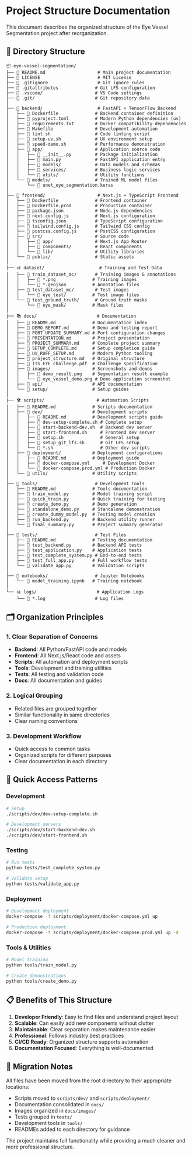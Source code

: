 # Project Structure Documentation

This document describes the organized structure of the Eye Vessel Segmentation project after reorganization.

## 📁 Directory Structure

```
📦 eye-vessel-segmentation/
├── 📄 README.md                    # Main project documentation
├── 📄 LICENSE                      # MIT License
├── 📄 .gitignore                   # Git ignore rules
├── 📄 .gitattributes              # Git LFS configuration
├── 📁 .vscode/                    # VS Code settings
├── 📁 .git/                       # Git repository data
│
├── 🐳 backend/                     # FastAPI + TensorFlow Backend
│   ├── 📄 Dockerfile              # Backend container definition
│   ├── 📄 pyproject.toml          # Modern Python dependencies (uv)
│   ├── 📄 requirements.txt        # Docker compatibility dependencies
│   ├── 📄 Makefile                # Development automation
│   ├── 📄 lint.sh                 # Code linting script
│   ├── 📄 setup-uv.sh             # UV environment setup
│   ├── 📄 speed-demo.sh           # Performance demonstration
│   ├── 🐍 app/                    # Application source code
│   │   ├── 📄 __init__.py         # Package initialization
│   │   ├── 📄 main.py             # FastAPI application entry
│   │   ├── 📁 models/             # Data models and schemas
│   │   ├── 📁 services/           # Business logic services
│   │   └── 📁 utils/              # Utility functions
│   └── 🤖 models/                 # Trained ML model files
│       └── 📄 unet_eye_segmentation.keras
│
├── 🎨 frontend/                    # Next.js + TypeScript Frontend
│   ├── 📄 Dockerfile              # Frontend container
│   ├── 📄 Dockerfile.prod         # Production container
│   ├── 📄 package.json            # Node.js dependencies
│   ├── 📄 next.config.js          # Next.js configuration
│   ├── 📄 tsconfig.json           # TypeScript configuration
│   ├── 📄 tailwind.config.js      # Tailwind CSS config
│   ├── 📄 postcss.config.js       # PostCSS configuration
│   ├── 📁 src/                    # Source code
│   │   ├── 📁 app/                # Next.js App Router
│   │   ├── 📁 components/         # React components
│   │   └── 📁 lib/                # Utility libraries
│   └── 📁 public/                 # Static assets
│
├── 📊 dataset/                     # Training and Test Data
│   ├── 📁 train_dataset_mc/       # Training images & annotations
│   │   ├── 📄 *.png              # Training images
│   │   └── 📄 *.geojson          # Annotation files
│   ├── 📁 test_dataset_mc/        # Test images
│   │   └── 📁 eye_test/          # Test image files
│   └── 📁 test_ground_truth/      # Ground truth masks
│       └── 📁 eye_mask/          # Mask files
│
├── 📚 docs/                       # Documentation
│   ├── 📄 README.md              # Documentation index
│   ├── 📄 DEMO_REPORT.md         # Demo and testing report
│   ├── 📄 PORT_UPDATE_SUMMARY.md # Port configuration changes
│   ├── 📄 PRESENTATION.md        # Project presentation
│   ├── 📄 PROJECT_SUMMARY.md     # Complete project summary
│   ├── 📄 SETUP_COMPLETE.md      # Setup completion guide
│   ├── 📄 UV_RUFF_SETUP.md       # Modern Python tooling
│   ├── 📄 project_structure.md   # Original structure
│   ├── 📄 ITS EYE challenge.pdf  # Challenge specification
│   ├── 📁 images/                # Screenshots and demos
│   │   ├── 📄 demo_result.png    # Segmentation result example
│   │   └── 📄 eye_vessel_demo.png # Demo application screenshot
│   ├── 📁 api/                   # API documentation
│   └── 📁 setup/                 # Setup guides
│
├── 🛠️ scripts/                    # Automation Scripts
│   ├── 📄 README.md              # Scripts documentation
│   ├── 📁 dev/                   # Development scripts
│   │   ├── 📄 README.md          # Development scripts guide
│   │   ├── 📄 dev-setup-complete.sh # Complete setup
│   │   ├── 📄 start-backend-dev.sh  # Backend dev server
│   │   ├── 📄 start-frontend.sh     # Frontend dev server
│   │   ├── 📄 setup.sh              # General setup
│   │   ├── 📄 setup_git_lfs.sh      # Git LFS setup
│   │   └── 📄 *.sh                  # Other dev scripts
│   ├── 📁 deployment/            # Deployment configurations
│   │   ├── 📄 README.md          # Deployment guide
│   │   ├── 📄 docker-compose.yml     # Development Docker
│   │   └── 📄 docker-compose.prod.yml # Production Docker
│   └── 📁 utils/                 # Utility scripts
│
├── 🔧 tools/                      # Development Tools
│   ├── 📄 README.md              # Tools documentation
│   ├── 📄 train_model.py         # Model training script
│   ├── 📄 quick_train.py         # Quick training for testing
│   ├── 📄 create_demo.py         # Demo generation
│   ├── 📄 standalone_demo.py     # Standalone demonstration
│   ├── 📄 create_dummy_model.py  # Testing model creation
│   ├── 📄 run_backend.py         # Backend utility runner
│   └── 📄 final_summary.py       # Project summary generator
│
├── 🧪 tests/                      # Test Files
│   ├── 📄 README.md              # Testing documentation
│   ├── 📄 test_backend.py        # Backend API tests
│   ├── 📄 test_application.py    # Application tests
│   ├── 📄 test_complete_system.py # End-to-end tests
│   ├── 📄 test_full_app.py       # Full workflow tests
│   └── 📄 validate_app.py        # Validation scripts
│
├── 📓 notebooks/                  # Jupyter Notebooks
│   └── 📄 model_training.ipynb   # Training notebook
│
└── 📊 logs/                       # Application Logs
    └── 📄 *.log                   # Log files
```

## 🗂️ Organization Principles

### 1. **Clear Separation of Concerns**
- **Backend**: All Python/FastAPI code and models
- **Frontend**: All Next.js/React code and assets
- **Scripts**: All automation and deployment scripts
- **Tools**: Development and training utilities
- **Tests**: All testing and validation code
- **Docs**: All documentation and guides

### 2. **Logical Grouping**
- Related files are grouped together
- Similar functionality in same directories
- Clear naming conventions

### 3. **Development Workflow**
- Quick access to common tasks
- Organized scripts for different purposes
- Clear documentation in each directory

## 🚀 Quick Access Patterns

### Development
```bash
# Setup
./scripts/dev/dev-setup-complete.sh

# Development servers
./scripts/dev/start-backend-dev.sh
./scripts/dev/start-frontend.sh
```

### Testing
```bash
# Run tests
python tests/test_complete_system.py

# Validate setup
python tests/validate_app.py
```

### Deployment
```bash
# Development deployment
docker-compose -f scripts/deployment/docker-compose.yml up

# Production deployment
docker-compose -f scripts/deployment/docker-compose.prod.yml up -d
```

### Tools & Utilities
```bash
# Model training
python tools/train_model.py

# Create demonstrations
python tools/create_demo.py
```

## 📋 Benefits of This Structure

1. **Developer Friendly**: Easy to find files and understand project layout
2. **Scalable**: Can easily add new components without clutter
3. **Maintainable**: Clear separation makes maintenance easier
4. **Professional**: Follows industry best practices
5. **CI/CD Ready**: Organized structure supports automation
6. **Documentation Focused**: Everything is well-documented

## 🔄 Migration Notes

All files have been moved from the root directory to their appropriate locations:
- Scripts moved to `scripts/dev/` and `scripts/deployment/`
- Documentation consolidated in `docs/`
- Images organized in `docs/images/`
- Tests grouped in `tests/`
- Development tools in `tools/`
- READMEs added to each directory for guidance

The project maintains full functionality while providing a much cleaner and more professional structure.
